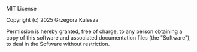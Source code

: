 MIT License

Copyright (c) 2025 Grzegorz Kulesza

Permission is hereby granted, free of charge, to any person obtaining a copy
of this software and associated documentation files (the "Software"), to deal
in the Software without restriction.
